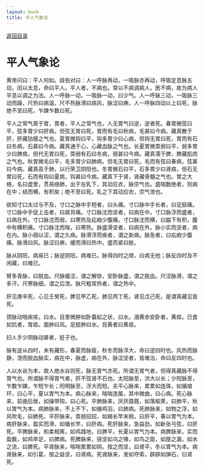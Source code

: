 ```yaml
---
layout: book
title: 平人气象论
---
```


[返回目录](./)

# 平人气象论

黄帝问曰：平人何如。歧伯对曰：人一呼脉再动，一吸脉亦再动，呼吸定息脉五动，闰以太息，命曰平人。平人者，不病也。常以不病调病人，医不病，故为病人平息以调之为法。人一呼脉一动，一吸脉一动，曰少气。人一呼脉三动，一吸脉三动而躁，尺热曰病温，尺不热脉滑曰病风，脉涩曰痹。人一呼脉四动以上曰死，脉绝不至曰死，乍踈乍数曰死。

平人之常气禀于胃，胃者，平人之常气也，人无胃气曰逆，逆者死。春胃微弦曰平，弦多胃少曰肝病，但弦无胃曰死，胃而有毛曰秋病，毛甚曰今病。藏真散于肝，肝藏劢膜之气也。夏胃微钩曰平，钩多胃少曰心病，但钩无胃曰死，胃而有石曰冬病，石甚曰今病。藏真通于心，心藏血脉之气也。长夏胃微耎弱曰平，弱多胃少曰脾病，但代无胃曰死，耎弱有石曰冬病，弱甚曰今病。藏真濡于脾，脾藏肌肉之气也。秋胃微毛曰平，毛多胃少曰肺病，但毛无胃曰死，毛而有弦曰春病，弦甚曰今病。藏真高于肺，以行荣卫阴阳也。冬胃微石曰平，石多胃少曰肾病，但石无胃曰死，石而有钩曰夏病，钩甚曰今病。藏真下于肾，肾藏骨髓之气也。胃之大络，名曰虚里，贯鬲络肺，出于左乳下，其动应衣，脉宗气也。盛喘数绝者，则病在中；结而横，有积矣；绝不至曰死。乳之下其动应衣，宗气泄也。

欲知寸口太过与不及，寸口之脉中手短者，曰头痛。寸口脉中手长者，曰足胫痛。寸口脉中手促上击者，曰肩背痛。寸口脉沈而坚者，曰病在中。寸口脉浮而盛者，曰病在外。寸口脉沈而弱，曰寒热及疝瘕少腹痛。寸口脉沈而横，曰脇下有积，腹中有横积痛。寸口脉沈而喘，曰寒热。脉盛滑坚者，曰病在外。脉小实而坚者，病在内。脉小弱以涩，谓之久病。脉滑浮而疾者，谓之新病。脉急者，曰疝瘕少腹痛。脉滑曰风。脉涩曰痹。缓而滑曰热中。盛而紧曰胀。

脉从阴阳，病易已；脉逆阴阳，病难已。脉得四时之顺，曰病无他；脉反四时及不闲藏，曰难已。

臂多青脉，曰脱血。尺脉缓涩，谓之解㑊，安卧脉盛，谓之脱血。尺涩脉滑，谓之多汗。尺寒脉细，谓之后泄。脉尺粗常热者，谓之热中。

肝见庚辛死，心见壬癸死，脾见甲乙死，肺见丙丁死，肾见戊己死，是谓真藏见皆死。

颈脉动喘疾咳，曰水。目里微肿如卧蚕起之状，曰水。溺黄赤安卧者，黄疸。已食如饥者，胃疸。面肿曰风。足胫肿曰水。目黄者曰黄疸。

妇人手少阴脉动甚者，妊子也。

脉有逆从四时，未有藏形，春夏而脉瘦，秋冬而脉浮大，命曰逆四时也。风热而脉静，泄而脱血脉实，病在中，脉虚，病在外，脉涩坚者，皆难治，命曰反四时也。

人以水谷为本，故人绝水谷则死，脉无胃气亦死。所谓无胃气者，但得真藏脉不得胃气也。所谓脉不得胃气者，肝不弦肾不石也。太阳脉至，洪大以长；少阳脉至，乍数乍踈，乍短乍长；阳明脉至，浮大而短。夫平心脉来，累累如连珠，如循琅玕，曰心平，夏以胃气为本。病心脉来，喘喘连属，其中微曲，曰心病。死心脉来，前曲后居，如操带钩，曰心死。平肺脉来，厌厌聂聂，如落榆荚，曰肺平，秋以胃气为本。病肺脉来，不上不下，如循鸡羽，曰肺病。死肺脉来，如物之浮，如风吹毛，曰肺死。平肝脉来，耎弱招招，如揭长竿末梢，曰肝平，春以胃气为本。病肝脉来，盈实而滑，如循长竿，曰肝病。死肝脉来，急益劲，如新张弓弦，曰肝死。平脾脉来，和柔相离，如鸡践地，曰脾平，长夏以胃气为本。病脾脉来，实而盈数，如鸡举足，曰脾病。死脾脉来，锐坚如乌之喙，如鸟之距，如屋之漏，如水之流，曰脾死。平肾脉来，喘喘累累如钩，按之而坚，曰肾平，冬以胃气为本。病肾脉来，如引葛，按之益坚，曰肾病。死肾脉来，发如夺索，辟辟如弹石，曰肾死。

